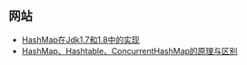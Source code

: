 
## 网站

- [HashMap在Jdk1.7和1.8中的实现](https://yuanrengu.com/2020/ba184259.html)
- [HashMap、Hashtable、ConcurrentHashMap的原理与区别](https://www.cnblogs.com/heyonggang/p/9112731.html)

